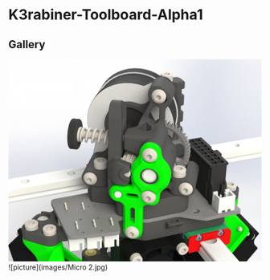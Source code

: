 # K3rabiner-Toolboard-Alpha1


## Gallery
![picture](images/Micro.jpg)
![picture](images/Micro 2.jpg)





